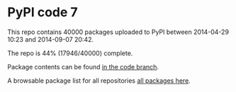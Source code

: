 # PyPI code 7

This repo contains 40000 packages uploaded to PyPI between 
2014-04-29 10:23 and 2014-09-07 20:42.

The repo is 44% (17946/40000) complete.

Package contents can be found [in the code branch](https://github.com/pypi-data/pypi-mirror-7/tree/code/packages).

A browsable package list for all repositories [all packages here](https://pypi-data.github.io/website/repositories/pypi-mirror-7).


